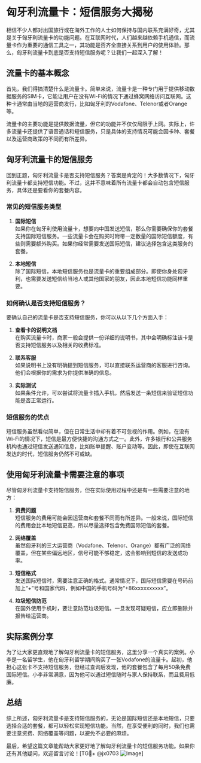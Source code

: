 # 匈牙利流量卡：短信服务大揭秘

相信不少人都对出国旅行或在海外工作的人士如何保持与国内联系充满好奇，尤其是关于匈牙利流量卡的功能问题。在互联网时代，人们越来越依赖手机通信，而流量卡作为重要的通信工具之一，其功能是否齐全直接关系到用户的使用体验。那么，匈牙利流量卡到底是否支持短信服务呢？让我们一起深入了解！

## 流量卡的基本概念

首先，我们得搞清楚什么是流量卡。简单来说，流量卡是一种专门用于提供移动数据服务的SIM卡，它能让用户在没有Wi-Fi的情况下通过蜂窝网络访问互联网。这种卡通常由当地的运营商发行，比如匈牙利的Vodafone、Telenor或者Orange等。

流量卡的主要功能是提供数据流量，但它的功能并不仅仅局限于上网。实际上，许多流量卡还提供了语音通话和短信服务，只是具体的支持情况可能会因卡种、套餐以及运营商政策的不同而有所差异。

## 匈牙利流量卡的短信服务

回到正题，匈牙利流量卡是否支持短信服务？答案是肯定的！大多数情况下，匈牙利流量卡都支持短信功能。不过，这并不意味着所有流量卡都会自动包含短信服务，具体还是要看你的套餐内容。

### 常见的短信服务类型

1. **国际短信**  
   如果你在匈牙利使用流量卡，想要向中国发送短信，那么你需要确保你的套餐支持国际短信服务。一些流量卡会在购买时附带一定数量的国际短信额度，有些则需要额外购买。如果你经常需要发送国际短信，建议选择包含这类服务的套餐。

2. **本地短信**  
   除了国际短信，本地短信服务也是流量卡的重要组成部分。即使你身处匈牙利，也需要发送短信给当地人或其他国家的朋友，因此本地短信功能同样重要。

### 如何确认是否支持短信服务？

要确认自己的流量卡是否支持短信服务，你可以从以下几个方面入手：

1. **查看卡的说明文档**  
   在购买流量卡时，商家一般会提供一份详细的说明书，其中会明确标注该卡是否支持短信服务以及相关的收费标准。

2. **联系客服**  
   如果说明书上没有明确提到短信服务，可以直接联系运营商的客服进行咨询。他们会根据你的需求为你提供准确的信息。

3. **实际测试**  
   如果条件允许，可以尝试将流量卡插入手机，然后发送一条短信来验证短信功能是否正常运行。

### 短信服务的优点

短信服务虽然看似简单，但在日常生活中却有着不可忽视的作用。例如，在没有Wi-Fi的情况下，短信是最方便快捷的沟通方式之一。此外，许多银行和公共服务机构也通过短信发送通知信息，比如账单提醒、账户变动等。因此，即使在互联网发达的时代，短信服务仍然不可或缺。

## 使用匈牙利流量卡需要注意的事项

尽管匈牙利流量卡支持短信服务，但在实际使用过程中还是有一些需要注意的地方：

1. **资费问题**  
   短信服务的费用可能会因运营商和套餐不同而有所差异。一般来说，国际短信的费用会比本地短信更高，所以尽量选择包含免费国际短信的套餐。

2. **网络覆盖**  
   虽然匈牙利的三大运营商（Vodafone、Telenor、Orange）都有广泛的网络覆盖，但在某些偏远地区，信号可能不够稳定，这会影响到短信的发送成功率。

3. **短信格式**  
   发送国际短信时，需要注意正确的格式。通常情况下，国际短信需要在号码前加上“+”号和国家代码，例如中国的手机号码为“+86xxxxxxxxxx”。

4. **垃圾短信防范**  
   在国外使用手机时，要注意防范垃圾短信。一旦发现可疑短信，应立即删除并报告给运营商。

## 实际案例分享

为了让大家更直观地了解匈牙利流量卡的短信服务，这里分享一个真实的案例。小李是一名留学生，他在匈牙利留学期间购买了一张Vodafone的流量卡。起初，他担心这张卡不支持短信服务，但经过查询后发现，他的套餐包含了每月50条免费国际短信。小李非常满意，因为他可以通过短信随时与家人保持联系，而且费用低廉。

## 总结

综上所述，匈牙利流量卡是支持短信服务的，无论是国际短信还是本地短信，只要选择合适的套餐，都可以轻松实现短信功能。当然，在享受便利的同时，我们也需要注意资费、网络覆盖等问题，以避免不必要的麻烦。

最后，希望这篇文章能帮助大家更好地了解匈牙利流量卡的短信服务功能。如果你还有其他疑问，欢迎留言讨论！[TG💪+ @jx0703 ![Image](https://github.com/user-attachments/assets/dbca1d08-cadb-493c-b0ec-ad6f7a83f270)]